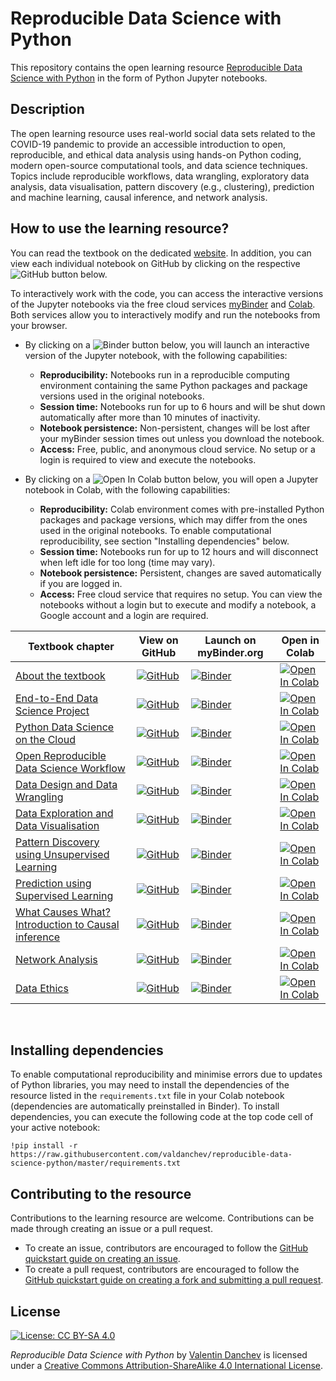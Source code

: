# Reproducible Data Science with Python

This repository contains the open learning resource [Reproducible Data Science with Python](https://valdanchev.github.io/reproducible-data-science-python/intro.html) in the form of Python Jupyter notebooks.

## Description 

The open learning resource uses real-world social data sets related to the COVID-19 pandemic to provide an accessible introduction to open, reproducible, and ethical data analysis using hands-on Python coding, modern open-source computational tools, and data science techniques. 
Topics include reproducible workflows, data wrangling, exploratory data analysis, data visualisation, pattern discovery (e.g., clustering), prediction and machine learning, causal inference, and network analysis.
 
## How to use the learning resource?

You can read the textbook on the dedicated [website](https://valdanchev.github.io/reproducible-data-science-python/intro.html). In addition, you can view each individual notebook on GitHub by clicking on the respective ![GitHub](https://badgen.net/badge/icon/GitHub?icon=github&label) button below.

To interactively work with the code, you can access the interactive versions of the Jupyter notebooks via the free cloud services [myBinder](https://mybinder.org) and [Colab](https://colab.research.google.com/notebooks/intro.ipynb#recent=true). Both services allow you to interactively modify and run the notebooks from your browser. 

* By clicking on a ![Binder](https://mybinder.org/badge_logo.svg) button below, you will launch an interactive version of the Jupyter notebook, with the following capabilities:
	* **Reproducibility:** Notebooks run in a reproducible computing environment containing the same Python packages and package versions used in the original notebooks.
	* **Session time:** Notebooks run for up to 6 hours and will be shut down automatically after more than 10 minutes of inactivity.
	* **Notebook persistence:** Non-persistent, changes will be lost after your myBinder session times out unless you download the notebook.
	* **Access:** Free, public, and anonymous cloud service. No setup or a login is required to view and execute the notebooks.

* By clicking on a ![Open In Colab](https://colab.research.google.com/assets/colab-badge.svg) button below, you will open a Jupyter notebook in Colab, with the following capabilities:
	* **Reproducibility:** Colab environment comes with pre-installed Python packages and package versions, which may differ from the ones used in the original notebooks. To enable computational reproducibility, see section "Installing dependencies" below.
	* **Session time:** Notebooks run for up to 12 hours and will disconnect when left idle for too long (time may vary).
	* **Notebook persistence:** Persistent, changes are saved automatically if you are logged in.
	* **Access:** Free cloud service that requires no setup. You can view the notebooks without a login but to execute and modify a notebook, a Google account and a login are required.

| Textbook chapter | View on GitHub | Launch on myBinder.org | Open in Colab |
|--------------|-----------|--------------|-----------|
| [About the textbook](https://valdanchev.github.io/reproducible-data-science-python/00_textbook_outline.html) | [![GitHub](https://badgen.net/badge/icon/GitHub?icon=github&label)]() | [![Binder](https://mybinder.org/badge_logo.svg)](https://mybinder.org/v2/gh/valdanchev/reproducible-data-science-python/master) | [![Open In Colab](https://colab.research.google.com/assets/colab-badge.svg)](https://colab.research.google.com/github/valdanchev/reproducible-data-science-python/blob/master/notebooks/00_textbook_outline.ipynb)  |
| [End-to-End Data Science Project](https://valdanchev.github.io/reproducible-data-science-python/01_end_to_end_data_science_project.html) | [![GitHub](https://badgen.net/badge/icon/GitHub?icon=github&label)]() | [![Binder](https://mybinder.org/badge_logo.svg)](https://mybinder.org/v2/gh/valdanchev/reproducible-data-science-python/master) | [![Open In Colab](https://colab.research.google.com/assets/colab-badge.svg)](https://colab.research.google.com/github/valdanchev/reproducible-data-science-python/blob/master/notebooks/01_end_to_end_data_science_project.ipynb) |
| [Python Data Science on the Cloud](https://valdanchev.github.io/reproducible-data-science-python/02_python_data_science_on_the_cloud.html) | [![GitHub](https://badgen.net/badge/icon/GitHub?icon=github&label)]() | [![Binder](https://mybinder.org/badge_logo.svg)](https://mybinder.org/v2/gh/valdanchev/reproducible-data-science-python/master) | [![Open In Colab](https://colab.research.google.com/assets/colab-badge.svg)](https://colab.research.google.com/github/valdanchev/reproducible-data-science-python/blob/master/notebooks/02_python_data_science_on_the_cloud.ipynb) |
| [Open Reproducible Data Science Workflow](https://valdanchev.github.io/reproducible-data-science-python/03_open_reproducible_workflows.html) | [![GitHub](https://badgen.net/badge/icon/GitHub?icon=github&label)]() | [![Binder](https://mybinder.org/badge_logo.svg)](https://mybinder.org/v2/gh/valdanchev/reproducible-data-science-python/master) | [![Open In Colab](https://colab.research.google.com/assets/colab-badge.svg)](https://colab.research.google.com/github/valdanchev/reproducible-data-science-python/blob/master/notebooks/03_open_reproducible_workflows.ipynb) |
| [Data Design and Data Wrangling](https://valdanchev.github.io/reproducible-data-science-python/04_data_design_and_data_wrangling.html) | [![GitHub](https://badgen.net/badge/icon/GitHub?icon=github&label)]() | [![Binder](https://mybinder.org/badge_logo.svg)](https://mybinder.org/v2/gh/valdanchev/reproducible-data-science-python/master) | [![Open In Colab](https://colab.research.google.com/assets/colab-badge.svg)](https://colab.research.google.com/github/valdanchev/reproducible-data-science-python/blob/master/notebooks/04_data_design_and_data_wrangling.ipynb) |
| [Data Exploration and Data Visualisation](https://valdanchev.github.io/reproducible-data-science-python/05_data_exploration_and_visualisation.html) | [![GitHub](https://badgen.net/badge/icon/GitHub?icon=github&label)]() | [![Binder](https://mybinder.org/badge_logo.svg)](https://mybinder.org/v2/gh/valdanchev/reproducible-data-science-python/master) | [![Open In Colab](https://colab.research.google.com/assets/colab-badge.svg)](https://colab.research.google.com/github/valdanchev/reproducible-data-science-python/blob/master/notebooks/05_data_exploration_and_visualisation.ipynb) |
| [Pattern Discovery using Unsupervised Learning](https://valdanchev.github.io/reproducible-data-science-python/06_pattern_discovery_using_unsupervised_learning.html) | [![GitHub](https://badgen.net/badge/icon/GitHub?icon=github&label)]() | [![Binder](https://mybinder.org/badge_logo.svg)](https://mybinder.org/v2/gh/valdanchev/reproducible-data-science-python/master) | [![Open In Colab](https://colab.research.google.com/assets/colab-badge.svg)](https://colab.research.google.com/github/valdanchev/reproducible-data-science-python/blob/master/notebooks/06_pattern_discovery_using_unsupervised_learning.ipynb) |
| [Prediction using Supervised Learning](https://valdanchev.github.io/reproducible-data-science-python/07_prediction_using_supervised_learning.html) | [![GitHub](https://badgen.net/badge/icon/GitHub?icon=github&label)]() | [![Binder](https://mybinder.org/badge_logo.svg)](https://mybinder.org/v2/gh/valdanchev/reproducible-data-science-python/master) | [![Open In Colab](https://colab.research.google.com/assets/colab-badge.svg)](https://colab.research.google.com/github/valdanchev/reproducible-data-science-python/blob/master/notebooks/07_prediction_using_supervised_learning.ipynb) |
| [What Causes What? Introduction to Causal inference](https://valdanchev.github.io/reproducible-data-science-python/08_causal_inference.html) | [![GitHub](https://badgen.net/badge/icon/GitHub?icon=github&label)]() | [![Binder](https://mybinder.org/badge_logo.svg)](https://mybinder.org/v2/gh/valdanchev/reproducible-data-science-python/master) | [![Open In Colab](https://colab.research.google.com/assets/colab-badge.svg)](https://colab.research.google.com/github/valdanchev/reproducible-data-science-python/blob/master/notebooks/08_causal_inference.ipynb) |
| [Network Analysis](https://valdanchev.github.io/reproducible-data-science-python/09_network_analysis.html) | [![GitHub](https://badgen.net/badge/icon/GitHub?icon=github&label)]() | [![Binder](https://mybinder.org/badge_logo.svg)](https://mybinder.org/v2/gh/valdanchev/reproducible-data-science-python/master) | [![Open In Colab](https://colab.research.google.com/assets/colab-badge.svg)](https://colab.research.google.com/github/valdanchev/reproducible-data-science-python/blob/master/notebooks/09_network_analysis.ipynb) |
| [Data Ethics](https://valdanchev.github.io/reproducible-data-science-python/10_data_ethics.html) | [![GitHub](https://badgen.net/badge/icon/GitHub?icon=github&label)]() | [![Binder](https://mybinder.org/badge_logo.svg)](https://mybinder.org/v2/gh/valdanchev/reproducible-data-science-python/master) | [![Open In Colab](https://colab.research.google.com/assets/colab-badge.svg)](https://colab.research.google.com/github/valdanchev/reproducible-data-science-python/blob/master/notebooks/10_data_ethics.ipynb) |
<br>

## Installing dependencies

To enable computational reproducibility and minimise errors due to updates of Python libraries, you may need to install the dependencies of the resource listed in the `requirements.txt` file in your Colab notebook (dependencies are automatically preinstalled in Binder). To install dependencies, you can execute the following code at the top code cell of your active notebook:
```
!pip install -r https://raw.githubusercontent.com/valdanchev/reproducible-data-science-python/master/requirements.txt
```

## Contributing to the resource

Contributions to the learning resource are welcome. Contributions can be made through creating an issue or a pull request. 
* To create an issue, contributors are encouraged to follow the [GitHub quickstart guide on creating an issue](https://docs.github.com/en/issues/tracking-your-work-with-issues/creating-an-issue).
* To create a pull request, contributors are encouraged to follow the [GitHub quickstart guide on creating a fork and submitting a pull request](https://docs.github.com/en/get-started/quickstart/contributing-to-projects).
 
## License

[![License: CC BY-SA 4.0](https://img.shields.io/badge/License-CC%20BY--SA%204.0-lightgrey.svg)](http://creativecommons.org/licenses/by-sa/4.0/)

_Reproducible Data Science with Python_ by [Valentin Danchev](https://valdanchev.github.io) is licensed under a [Creative Commons Attribution-ShareAlike 4.0 International License](https://creativecommons.org/licenses/by-sa/4.0/).

